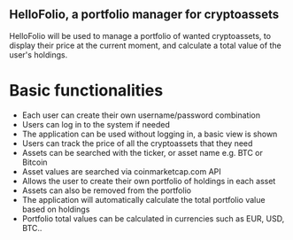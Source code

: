 ## HelloFolio, a portfolio manager for cryptoassets

HelloFolio will be used to manage a portfolio of wanted cryptoassets, to display their price at the current moment, and calculate a total value of the user's 
holdings.

# Basic functionalities
* Each user can create their own username/password combination
* Users can log in to the system if needed
* The application can be used without logging in, a basic view is shown
* Users can track the price of all the cryptoassets that they need
* Assets can be searched with the ticker, or asset name e.g. BTC or Bitcoin
* Asset values are searched via coinmarketcap.com API
* Allows the user to create their own portfolio of holdings in each asset
* Assets can also be removed from the portfolio
* The application will automatically calculate the total portfolio value based on holdings
* Portfolio total values can be calculated in currencies such as EUR, USD, BTC..
